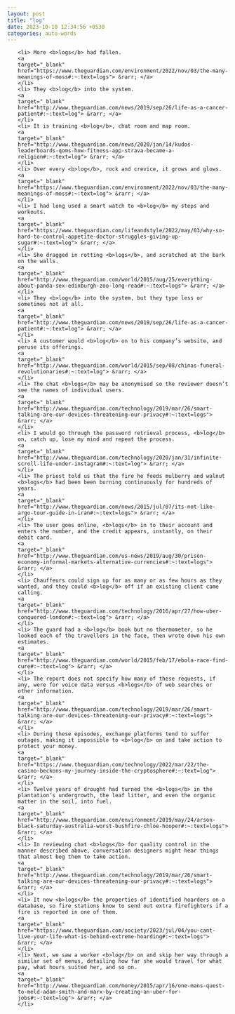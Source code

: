 ```yaml
---
layout: post
title: "log"
date: 2023-10-10 12:34:56 +0530
categories: auto-words
---
```

<ol>

    <li> More <b>logs</b> had fallen.
    <a 
    target="_blank" 
    href="https://www.theguardian.com/environment/2022/nov/03/the-many-meanings-of-moss#:~:text=logs"> &rarr; </a>
    </li>
    <li> They <b>log</b> into the system.
    <a 
    target="_blank" 
    href="http://www.theguardian.com/news/2019/sep/26/life-as-a-cancer-patient#:~:text=log"> &rarr; </a>
    </li>
    <li> It is training <b>log</b>, chat room and map room.
    <a 
    target="_blank" 
    href="http://www.theguardian.com/news/2020/jan/14/kudos-leaderboards-qoms-how-fitness-app-strava-became-a-religion#:~:text=log"> &rarr; </a>
    </li>
    <li> Over every <b>log</b>, rock and crevice, it grows and glows.
    <a 
    target="_blank" 
    href="https://www.theguardian.com/environment/2022/nov/03/the-many-meanings-of-moss#:~:text=log"> &rarr; </a>
    </li>
    <li> I had long used a smart watch to <b>log</b> my steps and workouts.
    <a 
    target="_blank" 
    href="https://www.theguardian.com/lifeandstyle/2022/may/03/why-so-hard-to-control-appetite-doctor-struggles-giving-up-sugar#:~:text=log"> &rarr; </a>
    </li>
    <li> She dragged in rotting <b>logs</b>, and scratched at the bark on the walls.
    <a 
    target="_blank" 
    href="http://www.theguardian.com/world/2015/aug/25/everything-about-panda-sex-edinburgh-zoo-long-read#:~:text=logs"> &rarr; </a>
    </li>
    <li> They <b>log</b> into the system, but they type less or sometimes not at all.
    <a 
    target="_blank" 
    href="http://www.theguardian.com/news/2019/sep/26/life-as-a-cancer-patient#:~:text=log"> &rarr; </a>
    </li>
    <li> A customer would <b>log</b> on to his company’s website, and peruse its offerings.
    <a 
    target="_blank" 
    href="http://www.theguardian.com/world/2015/sep/08/chinas-funeral-revolutionaries#:~:text=log"> &rarr; </a>
    </li>
    <li> The chat <b>logs</b> may be anonymised so the reviewer doesn’t see the names of individual users.
    <a 
    target="_blank" 
    href="http://www.theguardian.com/technology/2019/mar/26/smart-talking-are-our-devices-threatening-our-privacy#:~:text=logs"> &rarr; </a>
    </li>
    <li> I would go through the password retrieval process, <b>log</b> on, catch up, lose my mind and repeat the process.
    <a 
    target="_blank" 
    href="http://www.theguardian.com/technology/2020/jan/31/infinite-scroll-life-under-instagram#:~:text=log"> &rarr; </a>
    </li>
    <li> The priest told us that the fire he feeds mulberry and walnut <b>logs</b> had been been burning continuously for hundreds of years.
    <a 
    target="_blank" 
    href="http://www.theguardian.com/news/2015/jul/07/its-not-like-argo-tour-guide-in-iran#:~:text=logs"> &rarr; </a>
    </li>
    <li> The user goes online, <b>logs</b> in to their account and enters the number, and the credit appears, instantly, on their debit card.
    <a 
    target="_blank" 
    href="http://www.theguardian.com/us-news/2019/aug/30/prison-economy-informal-markets-alternative-currencies#:~:text=logs"> &rarr; </a>
    </li>
    <li> Chauffeurs could sign up for as many or as few hours as they wanted, and they could <b>log</b> off if an existing client came calling.
    <a 
    target="_blank" 
    href="http://www.theguardian.com/technology/2016/apr/27/how-uber-conquered-london#:~:text=log"> &rarr; </a>
    </li>
    <li> The guard had a <b>log</b> book but no thermometer, so he looked each of the travellers in the face, then wrote down his own estimates.
    <a 
    target="_blank" 
    href="http://www.theguardian.com/world/2015/feb/17/ebola-race-find-cure#:~:text=log"> &rarr; </a>
    </li>
    <li> The report does not specify how many of these requests, if any, were for voice data versus <b>logs</b> of web searches or other information.
    <a 
    target="_blank" 
    href="http://www.theguardian.com/technology/2019/mar/26/smart-talking-are-our-devices-threatening-our-privacy#:~:text=logs"> &rarr; </a>
    </li>
    <li> During these episodes, exchange platforms tend to suffer outages, making it impossible to <b>log</b> on and take action to protect your money.
    <a 
    target="_blank" 
    href="https://www.theguardian.com/technology/2022/mar/22/the-casino-beckons-my-journey-inside-the-cryptosphere#:~:text=log"> &rarr; </a>
    </li>
    <li> Twelve years of drought had turned the <b>logs</b> in the plantation’s undergrowth, the leaf litter, and even the organic matter in the soil, into fuel.
    <a 
    target="_blank" 
    href="http://www.theguardian.com/environment/2019/may/24/arson-black-saturday-australia-worst-bushfire-chloe-hooper#:~:text=logs"> &rarr; </a>
    </li>
    <li> In reviewing chat <b>logs</b> for quality control in the manner described above, conversation designers might hear things that almost beg them to take action.
    <a 
    target="_blank" 
    href="http://www.theguardian.com/technology/2019/mar/26/smart-talking-are-our-devices-threatening-our-privacy#:~:text=logs"> &rarr; </a>
    </li>
    <li> It now <b>logs</b> the properties of identified hoarders on a database, so fire stations know to send out extra firefighters if a fire is reported in one of them.
    <a 
    target="_blank" 
    href="https://www.theguardian.com/society/2023/jul/04/you-cant-live-your-life-what-is-behind-extreme-hoarding#:~:text=logs"> &rarr; </a>
    </li>
    <li> Next, we saw a worker <b>log</b> on and skip her way through a similar set of menus, detailing how far she would travel for what pay, what hours suited her, and so on.
    <a 
    target="_blank" 
    href="http://www.theguardian.com/money/2015/apr/16/one-mans-quest-to-meld-adam-smith-and-marx-by-creating-an-uber-for-jobs#:~:text=log"> &rarr; </a>
    </li>